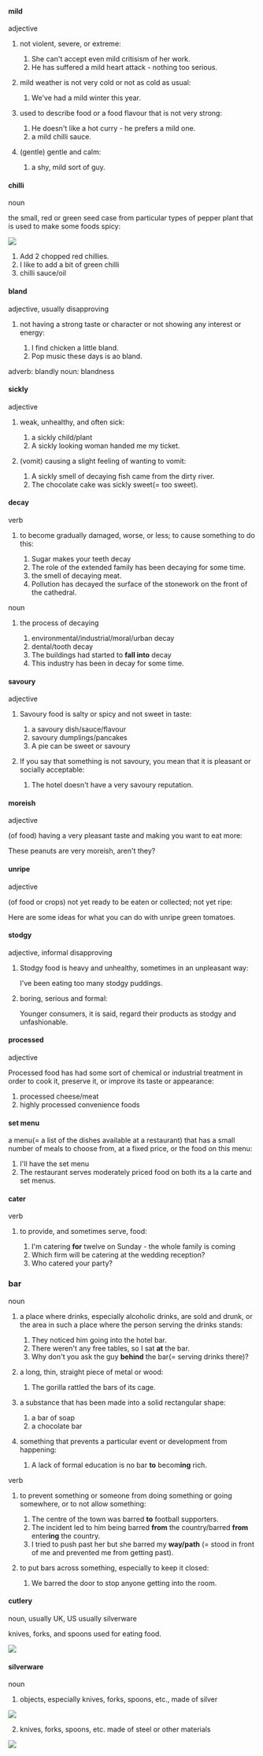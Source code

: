 #### mild
adjective

1. not violent, severe, or extreme:
   
   1. She can't accept even mild critisism of her work.
   2. He has suffered a mild heart attack - nothing too serious.

2. mild weather is not very cold or not as cold as usual:
   
   1. We've had a mild winter this year.

3. used to describe food or a food flavour that is not very strong:
   
   1. He doesn't like a hot curry - he prefers a mild one.
   2. a mild chilli sauce.

4. (gentle) gentle and calm:
   
   1. a shy, mild sort of guy.


#### chilli
noun

the small, red or green seed case from particular types of pepper plant that is used to make some foods spicy:

![](./chilli_noun_002_06621.jpg)

1. Add 2 chopped red chillies.
2. I like to add a bit of green chilli
3. chilli sauce/oil

#### bland
adjective, usually disapproving

1. not having a strong taste or character or not showing any interest or energy:
   
   1. I find chicken a little bland.
   2. Pop music these days is ao bland.

adverb: blandly
noun: blandness

#### sickly
adjective

1. weak, unhealthy, and often sick:
   
   1. a sickly child/plant
   2. A sickly looking woman handed me my ticket.

2. (vomit) causing a slight feeling of wanting to vomit:
   
   1. A sickly smell of decaying fish came from the dirty river.
   2. The chocolate cake was sickly sweet(= too sweet).

#### decay
verb

1. to become gradually damaged, worse, or less; to cause something to do this:
   
   1. Sugar makes your teeth decay
   2. The role of the extended family has been decaying for some time.
   3. the smell of decaying meat.
   4. Pollution has decayed the surface of the stonework on the front of the cathedral.

noun

1. the process of decaying
   
   1. environmental/industrial/moral/urban decay
   2. dental/tooth decay
   3. The buildings had started to **fall into** decay
   4. This industry has been in decay for some time.

#### savoury
adjective

1. Savoury food is salty or spicy and not sweet in taste:
   
   1. a savoury dish/sauce/flavour
   2. savoury dumplings/pancakes
   3. A pie can be sweet or savoury

2. If you say that something is not savoury, you mean that it is pleasant or socially acceptable:
   
   1. The hotel doesn't have a very savoury reputation.

#### moreish
adjective

(of food) having a very pleasant taste and making you want to eat more:

These peanuts are very moreish, aren't they?

#### unripe
adjective

(of food or crops) not yet ready to be eaten or collected; not yet ripe:

Here are some ideas for what you can do with unripe green tomatoes.

#### stodgy
adjective, informal disapproving

1. Stodgy food is heavy and unhealthy, sometimes in an unpleasant way:

   I've been eating too many stodgy puddings.

2. boring, serious and formal:
   
   Younger consumers, it is said, regard their products as stodgy and unfashionable.

####  processed
adjective

Processed food has had some sort of chemical or industrial treatment in order to cook it, preserve it, or improve its taste or appearance:

1. processed cheese/meat
2. highly processed convenience foods

#### set menu
a menu(= a list of the dishes available at a restaurant) that has a small number of meals to choose from, at a fixed price, or the food on this menu:

1. I'll have the set menu
2. The restaurant serves moderately priced food on both its a la carte and set menus.

#### cater
verb

1. to provide, and sometimes serve, food:
   
   1. I'm catering **for** twelve on Sunday - the whole family is coming
   2. Which firm will be catering at the wedding reception?
   3. Who catered your party?


### bar
noun

1. a place where drinks, especially alcoholic drinks, are sold and drunk, or the area in such a place where the person serving the drinks stands:
   
   1. They noticed him going into the hotel bar.
   2. There weren't any free tables, so I sat **at** the bar.
   3. Why don't you ask the guy **behind** the bar(= serving drinks there)?

2. a long, thin, straight piece of metal or wood:
   
   1. The gorilla rattled the bars of its cage.

3. a substance that has been made into a solid rectangular shape:
   
   1. a bar of soap
   2. a chocolate bar

4. something that prevents a particular event or development from happening:
   
   1. A lack of formal education is no bar **to** becom**ing** rich.

verb

1. to prevent something or someone from doing something or going somewhere, or to not allow something:
   
   1. The centre of the town was barred **to** football supporters.
   2. The incident led to him being barred **from** the country/barred **from** enter**ing** the country.
   3. I tried to push past her but she barred my **way/path** (= stood in front of me and prevented me from getting past).

2. to put bars across something, especially to keep it closed:
   
   1. We barred the door to stop anyone getting into the room.


#### cutlery
noun, usually UK, US usually silverware

knives, forks, and spoons used for eating food.

![](./cutler_noun_002_09626.jpg)

#### silverware
noun

1. objects, especially knives, forks, spoons, etc., made of silver

![](./silver_noun_002_33841.jpg)

2. knives, forks, spoons, etc. made of steel or other materials
   
![](./chilli_noun_002_06621.jpg)









